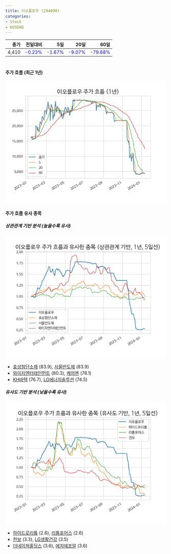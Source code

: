 ```yaml
---
title: 이오플로우 (294090)
categories:
- Stock
- KOSDAQ
---
```


|종가|전일대비|5일|20일|60일|
|---:|-------:|--:|---:|---:|
|4,410|<span style="color: blue">-0.23%</span>|<span style="color: blue">-1.67%</span>|<span style="color: blue">-9.07%</span>|<span style="color: blue">-79.68%</span>|

<!-- more -->
#
#### 주가 흐름 (최근 1년)
![294090](/assets/images/stock/294090.png)


#### 주가 흐름 유사 종목


##### 상관관계 기반 분석 (높을수록 유사)
![294090](/assets/images/stock/294090_corr.png)
- [효성첨단소재](/298050/) (83.9), [서울반도체](/046890/) (83.9)
- [와이지엔터테인먼트](/122870/) (80.3), [케어젠](/214370/) (78.1)
- [KH바텍](/060720/) (76.7), [LG에너지솔루션](/373220/) (74.5)


##### 유사도 기반 분석 (낮을수록 유사)	
![294090](/assets/images/stock/294090_sim.png)
- [하이드로리튬](/101670/) (2.6), [리튬포어스](/073570/) (2.6)
- [천보](/278280/) (3.3), [LG생활건강](/051900/) (3.5)
- [더네이쳐홀딩스](/298540/) (3.6), [에치에프알](/230240/) (3.6)